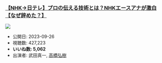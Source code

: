 ### [【NHK→日テレ】プロの伝える技術とは？NHKエースアナが激白【なぜ辞めた？】](https://www.youtube.com/watch?v=7VXr4sNoRKE)
[![](https://img.youtube.com/vi/7VXr4sNoRKE/sddefault.jpg)](https://www.youtube.com/watch?v=7VXr4sNoRKE)
-   公開日: 2023-09-26
-   視聴数: 427,223
-   **いいね数: 5,062**
-   出演者: 武田真一, [高橋弘樹](/rehacq_fan/people/高橋弘樹 "wikilink")
